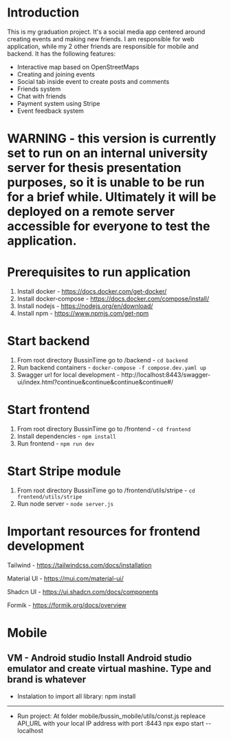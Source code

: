 # Introduction
This is my graduation project. It's a social media app centered around creating events and making new friends. I am responsible for web application, while my 2 other friends are responsible for mobile and backend.
It has the following features:
- Interactive map based on OpenStreetMaps
- Creating and joining events
- Social tab inside event to create posts and comments
- Friends system
- Chat with friends
- Payment system using Stripe
- Event feedback system

# WARNING - this version is currently set to run on an internal university server for thesis presentation purposes, so it is unable to be run for a brief while. Ultimately it will be deployed on a remote server accessible for everyone to test the application.

# Prerequisites to run application
1. Install docker - https://docs.docker.com/get-docker/
2. Install docker-compose - https://docs.docker.com/compose/install/
3. Install nodejs - https://nodejs.org/en/download/
4. Install npm - https://www.npmjs.com/get-npm

# Start backend
1. From root directory BussinTime go to /backend - ```cd backend```
2. Run backend containers - ```docker-compose -f compose.dev.yaml up```
3. Swagger url for local development - http://localhost:8443/swagger-ui/index.html?continue&continue&continue&continue#/

# Start frontend
1. From root directory BussinTime go to /frontend - ```cd frontend```
2. Install dependencies - ```npm install```
3. Run frontend - ```npm run dev```

# Start Stripe module
1. From root directory BussinTime go to /frontend/utils/stripe - ```cd frontend/utils/stripe```
2. Run node server - ```node server.js```

# Important resources for frontend development

Tailwind - https://tailwindcss.com/docs/installation

Material UI - https://mui.com/material-ui/

Shadcn UI - https://ui.shadcn.com/docs/components

Formik - https://formik.org/docs/overview

# Mobile
VM - Android studio
Install Android studio emulator and create virtual mashine. Type and brand is whatever
---------------------------------------------------
- Instalation to import all library:
npm install
---------------------------------------------------
- Run project:
At folder mobile/bussin_mobile/utils/const.js repleace API_URL with your local IP address with port :8443
npx expo start --localhost
